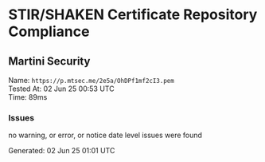 # STIR/SHAKEN Certificate Repository Compliance

## Martini Security

Name: `https://p.mtsec.me/2e5a/OhDPf1mf2cI3.pem`\
Tested At: 02 Jun 25 00:53 UTC\
Time: 89ms

### Issues

no warning, or error, or notice date level issues were found

Generated: 02 Jun 25 01:01 UTC